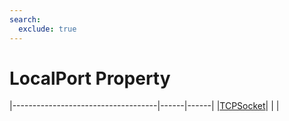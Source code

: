 ```yaml
---
search:
  exclude: true
---
```


<h1 class="heading"><span class="name">LocalPort Property</span></h1>

|------------------------------------|------|------|
|[TCPSocket](../objects/tcpsocket.md)|&nbsp;|&nbsp;|
